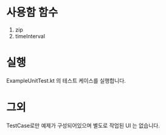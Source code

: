 # 사용함 함수
1. zip
2. timeInterval

# 실행
ExampleUnitTest.kt 의 테스트 케이스를 실행합니다.

# 그외
TestCase로만 예제가 구성되어있으며 별도로 작업된 UI 는 없습니다.

